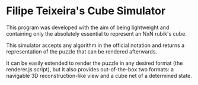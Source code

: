 # Filipe Teixeira's Cube Simulator

This program was developed with the aim of being lightweight and containing only the absolutely essential to represent an NxN rubik's cube.

This simulator accepts any algorithm in the official notation and returns a representation of the puzzle that can be rendered afterwards.

It can be easily extended to render the puzzle in any desired format (the renderer.js script), but it also provides out-of-the-box two formats: a navigable 3D reconstruction-like view and a cube net of a determined state.
